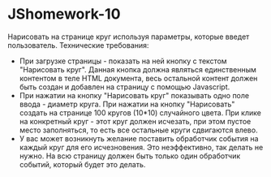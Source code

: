 # JShomework-10

Нарисовать на странице круг используя параметры, которые введет пользователь.
Технические требования:
- При загрузке страницы - показать на ней кнопку с текстом "Нарисовать круг". Данная кнопка должна являться единственным контентом в теле HTML документа,
 весь остальной контент должен быть создан и добавлен на страницу с помощью Javascript.
- При нажатии на кнопку "Нарисовать круг" показывать одно поле ввода - диаметр круга. 
При нажатии на кнопку "Нарисовать" создать на странице 100 кругов (10*10) случайного цвета.
 При клике на конкретный круг - этот круг должен исчезать, при этом пустое место заполняться, то есть все остальные круги сдвигаются влево.
- У вас может возникнуть желание поставить обработчик события на каждый круг для его исчезновения. Это неэффективно, так делать не нужно. 
На всю страницу должен быть только один обработчик событий, который будет это делать.
